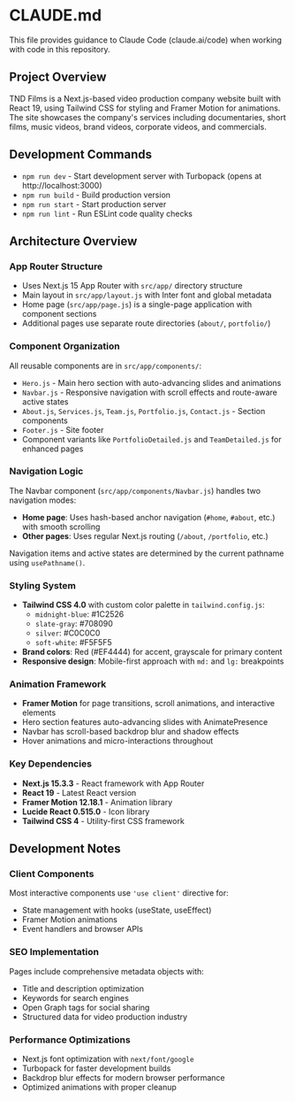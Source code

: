 # CLAUDE.md

This file provides guidance to Claude Code (claude.ai/code) when working with code in this repository.

## Project Overview

TND Films is a Next.js-based video production company website built with React 19, using Tailwind CSS for styling and Framer Motion for animations. The site showcases the company's services including documentaries, short films, music videos, brand videos, corporate videos, and commercials.

## Development Commands

- `npm run dev` - Start development server with Turbopack (opens at http://localhost:3000)
- `npm run build` - Build production version
- `npm run start` - Start production server  
- `npm run lint` - Run ESLint code quality checks

## Architecture Overview

### App Router Structure
- Uses Next.js 15 App Router with `src/app/` directory structure
- Main layout in `src/app/layout.js` with Inter font and global metadata
- Home page (`src/app/page.js`) is a single-page application with component sections
- Additional pages use separate route directories (`about/`, `portfolio/`)

### Component Organization
All reusable components are in `src/app/components/`:
- `Hero.js` - Main hero section with auto-advancing slides and animations
- `Navbar.js` - Responsive navigation with scroll effects and route-aware active states
- `About.js`, `Services.js`, `Team.js`, `Portfolio.js`, `Contact.js` - Section components
- `Footer.js` - Site footer
- Component variants like `PortfolioDetailed.js` and `TeamDetailed.js` for enhanced pages

### Navigation Logic
The Navbar component (`src/app/components/Navbar.js`) handles two navigation modes:
- **Home page**: Uses hash-based anchor navigation (`#home`, `#about`, etc.) with smooth scrolling
- **Other pages**: Uses regular Next.js routing (`/about`, `/portfolio`, etc.)

Navigation items and active states are determined by the current pathname using `usePathname()`.

### Styling System
- **Tailwind CSS 4.0** with custom color palette in `tailwind.config.js`:
  - `midnight-blue`: #1C2526
  - `slate-gray`: #708090  
  - `silver`: #C0C0C0
  - `soft-white`: #F5F5F5
- **Brand colors**: Red (#EF4444) for accent, grayscale for primary content
- **Responsive design**: Mobile-first approach with `md:` and `lg:` breakpoints

### Animation Framework
- **Framer Motion** for page transitions, scroll animations, and interactive elements
- Hero section features auto-advancing slides with AnimatePresence
- Navbar has scroll-based backdrop blur and shadow effects
- Hover animations and micro-interactions throughout

### Key Dependencies
- **Next.js 15.3.3** - React framework with App Router
- **React 19** - Latest React version
- **Framer Motion 12.18.1** - Animation library
- **Lucide React 0.515.0** - Icon library
- **Tailwind CSS 4** - Utility-first CSS framework

## Development Notes

### Client Components
Most interactive components use `'use client'` directive for:
- State management with hooks (useState, useEffect)
- Framer Motion animations
- Event handlers and browser APIs

### SEO Implementation
Pages include comprehensive metadata objects with:
- Title and description optimization
- Keywords for search engines  
- Open Graph tags for social sharing
- Structured data for video production industry

### Performance Optimizations
- Next.js font optimization with `next/font/google`
- Turbopack for faster development builds
- Backdrop blur effects for modern browser performance
- Optimized animations with proper cleanup
